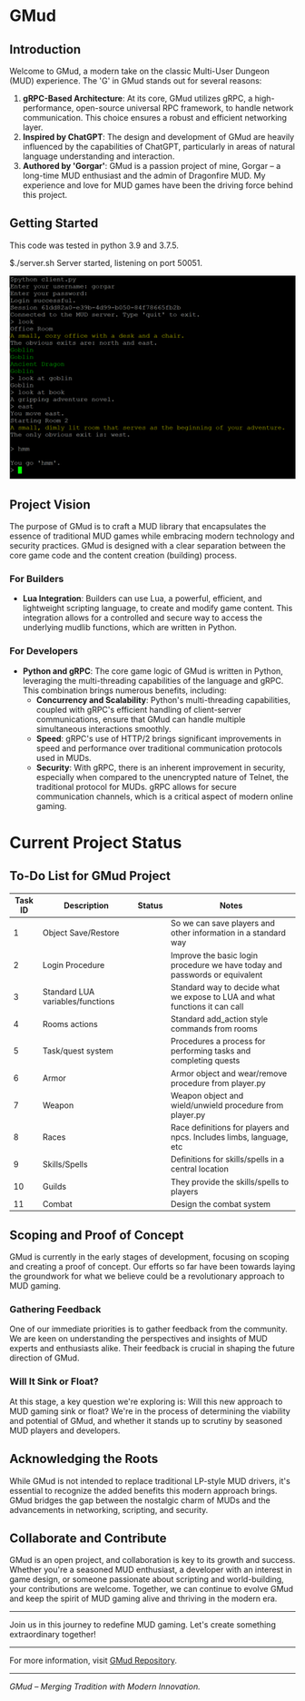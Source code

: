 # GMud

## Introduction

Welcome to GMud, a modern take on the classic Multi-User Dungeon (MUD) experience. The 'G' in GMud stands out for several reasons:

1. **gRPC-Based Architecture**: At its core, GMud utilizes gRPC, a high-performance, open-source universal RPC framework, to handle network communication. This choice ensures a robust and efficient networking layer.
2. **Inspired by ChatGPT**: The design and development of GMud are heavily influenced by the capabilities of ChatGPT, particularly in areas of natural language understanding and interaction.
3. **Authored by 'Gorgar'**: GMud is a passion project of mine, Gorgar – a long-time MUD enthusiast and the admin of Dragonfire MUD. My experience and love for MUD games have been the driving force behind this project.

## Getting Started

This code was tested in python 3.9 and 3.7.5.

$./server.sh
Server started, listening on port 50051.

![Start the gRPC client](images/grpc_client.PNG)


## Project Vision

The purpose of GMud is to craft a MUD library that encapsulates the essence of traditional MUD games while embracing modern technology and security practices. GMud is designed with a clear separation between the core game code and the content creation (building) process.

### For Builders
- **Lua Integration**: Builders can use Lua, a powerful, efficient, and lightweight scripting language, to create and modify game content. This integration allows for a controlled and secure way to access the underlying mudlib functions, which are written in Python.

### For Developers
- **Python and gRPC**: The core game logic of GMud is written in Python, leveraging the multi-threading capabilities of the language and gRPC. This combination brings numerous benefits, including:
    - **Concurrency and Scalability**: Python's multi-threading capabilities, coupled with gRPC's efficient handling of client-server communications, ensure that GMud can handle multiple simultaneous interactions smoothly.
    - **Speed**: gRPC's use of HTTP/2 brings significant improvements in speed and performance over traditional communication protocols used in MUDs.
    - **Security**: With gRPC, there is an inherent improvement in security, especially when compared to the unencrypted nature of Telnet, the traditional protocol for MUDs. gRPC allows for secure communication channels, which is a critical aspect of modern online gaming.

# Current Project Status

## To-Do List for GMud Project

| Task ID | Description                        | Status    | Notes                     |
|---------|------------------------------------|-----------|---------------------------|
| 1       | Object Save/Restore  | | So we can save players and other information in a standard way |
| 2       | Login Procedure  | | Improve the basic login procedure we have today and passwords or equivalent |
| 3       | Standard LUA variables/functions | | Standard way to decide what we expose to LUA and what functions it can call |
| 4       | Rooms actions | | Standard add_action style commands from rooms |
| 5       | Task/quest system | | Procedures a process for performing tasks and completing quests |
| 6       | Armor | | Armor object and wear/remove procedure from player.py |
| 7       | Weapon | | Weapon object and wield/unwield procedure from player.py |
| 8       | Races | | Race definitions for players and npcs. Includes limbs, language, etc |
| 9       | Skills/Spells | | Definitions for skills/spells in a central location |
| 10      | Guilds | | They provide the skills/spells to players |
| 11      | Combat | | Design the combat system |

## Scoping and Proof of Concept

GMud is currently in the early stages of development, focusing on scoping and creating a proof of concept. Our efforts so far have been towards laying the groundwork for what we believe could be a revolutionary approach to MUD gaming. 

### Gathering Feedback

One of our immediate priorities is to gather feedback from the community. We are keen on understanding the perspectives and insights of MUD experts and enthusiasts alike. Their feedback is crucial in shaping the future direction of GMud.

### Will It Sink or Float?

At this stage, a key question we're exploring is: Will this new approach to MUD gaming sink or float? We're in the process of determining the viability and potential of GMud, and whether it stands up to scrutiny by seasoned MUD players and developers.


## Acknowledging the Roots

While GMud is not intended to replace traditional LP-style MUD drivers, it's essential to recognize the added benefits this modern approach brings. GMud bridges the gap between the nostalgic charm of MUDs and the advancements in networking, scripting, and security.

## Collaborate and Contribute

GMud is an open project, and collaboration is key to its growth and success. Whether you're a seasoned MUD enthusiast, a developer with an interest in game design, or someone passionate about scripting and world-building, your contributions are welcome. Together, we can continue to evolve GMud and keep the spirit of MUD gaming alive and thriving in the modern era.

---

Join us in this journey to redefine MUD gaming. Let's create something extraordinary together!

---

For more information, visit [GMud Repository](https://github.com/wedsall/GMud).

---

*GMud – Merging Tradition with Modern Innovation.*

